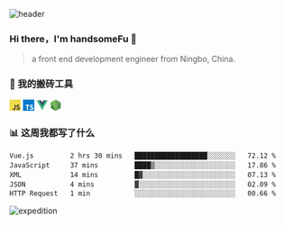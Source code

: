 ![header](https://raw.githubusercontent.com/fzq1998/fzq1998/master/header.png)

### Hi there，I'm handsomeFu 👋

> a front end development engineer from Ningbo, China.

### 🔧 我的搬砖工具
<code><img height="20" src="https://raw.githubusercontent.com/github/explore/80688e429a7d4ef2fca1e82350fe8e3517d3494d/topics/javascript/javascript.png" alt="javascript"></code>
<code><img height="20" src="https://raw.githubusercontent.com/github/explore/80688e429a7d4ef2fca1e82350fe8e3517d3494d/topics/typescript/typescript.png" alt="typescript"></code>
<code><img height="20" src="https://raw.githubusercontent.com/github/explore/80688e429a7d4ef2fca1e82350fe8e3517d3494d/topics/vue/vue.png" alt="vue"></code>
<code><img height="20" src="https://raw.githubusercontent.com/github/explore/80688e429a7d4ef2fca1e82350fe8e3517d3494d/topics/nodejs/nodejs.png" alt="nodejs"></code>



### 📊 这周我都写了什么
<!--START_SECTION:waka-->

```txt
Vue.js         2 hrs 30 mins   ██████████████████░░░░░░░   72.12 %
JavaScript     37 mins         ████▒░░░░░░░░░░░░░░░░░░░░   17.86 %
XML            14 mins         █▓░░░░░░░░░░░░░░░░░░░░░░░   07.13 %
JSON           4 mins          ▓░░░░░░░░░░░░░░░░░░░░░░░░   02.09 %
HTTP Request   1 min           ░░░░░░░░░░░░░░░░░░░░░░░░░   00.66 %
```

<!--END_SECTION:waka-->


![expedition](https://raw.githubusercontent.com/fzq1998/fzq1998/master/expedition.gif)

